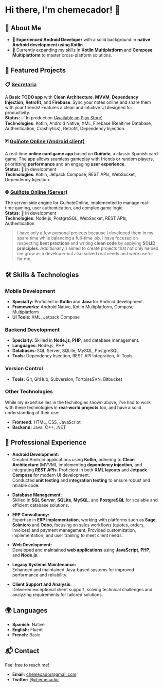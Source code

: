 # Hi there, I'm chemecador! 👋

## 🌟 About Me

- 📱 **Experienced Android Developer** with a solid background in **native Android development using Kotlin**.
- 🌱 Currently expanding my skills in **Kotlin Multiplatform** and **Compose Multiplatform** to master cross-platform solutions.

## 🚀 Featured Projects

### 📋 [Secretaria](https://github.com/chemecador/Secretaria)  
A **Basic TODO app** with **Clean Architecture**, **MVVM**, **Dependency Injection**, **Retrofit**, and **Firebase**. Sync your notes online and share them with your friends! Features a clean and intuitive UI designed for productivity.  
**Status:** ✅ In production ([Available on Play Store](https://play.google.com/store/apps/details?id=com.chemecador.secretaria&hl=es_419))  
**Technologies:** Kotlin, Android Native, XML, Firebase (Realtime Database, Authentication, Crashlytics), Retrofit, Dependency Injection.

### 🃏 [Guiñote Online (Android client)](https://github.com/chemecador/GuinoteOnline)  
A real-time **online card game app** based on **Guiñote**, a classic Spanish card game. The app allows seamless gameplay with friends or random players, prioritizing **performance** and an engaging **user experience**.  
**Status:** 🚧 In development  
**Technologies:** Kotlin, Jetpack Compose, REST APIs, WebSocket, Dependency Injection.

### 🌐 [Guiñote Online (Server)](https://github.com/chemecador/GuinoteOnline-Server)  
The server-side engine for GuiñoteOnline, implemented to manage real-time gaming, user authentication, and complex game logic.  
**Status:** 🚧 In development  
**Technologies:** Node.js, PostgreSQL, WebSocket, REST APIs, Authentication.


> I have only a few personal projects because I developed them in my spare time while balancing a full-time job. I have focused on respecting **best practices** and writing **clean code** by applying **SOLID principles**. Additionally, I aimed to create projects that not only helped me grow as a developer but also solved real needs and were useful for me.

## 🛠️ Skills & Technologies

### Mobile Development
- **Specialty:** Proficient in **Kotlin** and **Java** for Android development.
- **Frameworks:** Android Native, Kotlin Multiplatform, Compose Multiplatform
- **UI Tools:** XML, Jetpack Compose

### Backend Development
- **Specialty:** Skilled in **Node.js**, **PHP**, and database management.
- **Languages:** Node.js, PHP
- **Databases:** SQL Server, SQLite, MySQL, PostgreSQL
- **Tools:** Dependency Injection, REST API Integration, AI Tools

### Version Control
- **Tools:** Git, GitHub, Subversion, TortoiseSVN, Bitbucket


### Other Technologies
  While my expertise lies in the technlogies shown above, I've had to work with these technologies in **real-world projects** too, and have a solid understanding of their use:

- **Frontend:** HTML, CSS, JavaScript 
- **Backend:** Java, C++, .NET  


## 🏢 Professional Experience

- **Android Development:**  
  Created Android applications using **Kotlin**, adhering to **Clean Architecture** (MVVM), implementing **dependency injection**, and integrating **REST APIs**. Proficient in both **XML layouts** and **Jetpack Compose** for modern UI development.  
  Conducted **unit testing** and **integration testing** to ensure robust and reliable code.

- **Database Management:**  
  Skilled in **SQL Server**, **SQLite**, **MySQL**, and **PostgreSQL** for scalable and efficient database solutions.

- **ERP Consultancy:**  
  Expertise in **ERP implementation**, working with platforms such as **Sage**, **Solmicro** and **Odoo**, focusing on sales workflows (quotes, orders, invoices) and payment management. Provided customization, implementation, and user training to meet client needs.

- **Web Development:**  
  Developed and maintained **web applications** using **JavaScript**, **PHP**, and **Node.js**.

- **Legacy Systems Maintenance:**  
  Enhanced and maintained Java-based systems for improved performance and reliability.

- **Client Support and Analysis:**  
  Delivered exceptional client support, solving technical challenges and analyzing requirements for tailored solutions.

## 🌍 Languages

- **Spanish:** Native  
- **English:** Fluent  
- **French:** Basic

## 📬 Contact

Feel free to reach me!

- **Email:** chemecador@gmail.com  
- **Twitter:** [@chemecador](https://twitter.com/chemecador)


